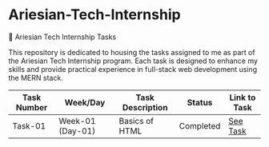# Ariesian-Tech-Internship

🚀 Ariesian Tech Internship Tasks

This repository is dedicated to housing the tasks assigned to me as part of the Ariesian Tech Internship program. Each task is designed to enhance my skills and provide practical experience in full-stack web development using the MERN stack.

| Task Number | Week/Day            | Task Description                                 | Status    | Link to Task                        |
| ----------- | ------------------- | ------------------------------------------------ | --------- | ----------------------------------- |
| Task-01     | Week-01 (Day-01)    | Basics of HTML                                   | Completed | [See Task](./Week-01/Task-01)       |
